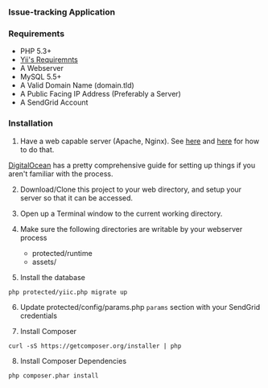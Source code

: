 ### Issue-tracking Application

### Requirements

- PHP 5.3+
- [Yii's Requiremnts](https://github.com/yiisoft/yii/blob/master/requirements/index.php)
- A Webserver
- MySQL 5.5+
- A Valid Domain Name (domain.tld)
- A Public Facing IP Address (Preferably a Server)
- A SendGrid Account

### Installation

1. Have a web capable server (Apache, Nginx). See [here](http://www.yiiframework.com/doc/guide/1.1/en/quickstart.installation) and [here](http://www.yiiframework.com/doc/guide/1.1/en/quickstart.apache-nginx-config) for how to do that.

[DigitalOcean](https://www.digitalocean.com/community/articles/how-to-install-and-setup-yii-php-framework) has a pretty comprehensive guide for setting up things if you aren't familiar with the process.

2. Download/Clone this project to your web directory, and setup your server so that it can be accessed.

3. Open up a Terminal window to the current working directory.

4. Make sure the following directories are writable by your webserver process

	- protected/runtime
	- assets/

5. Install the database

```
php protected/yiic.php migrate up
```

6. Update protected/config/params.php ```params``` section with your SendGrid credentials

7. Install Composer 

```
curl -sS https://getcomposer.org/installer | php
```

8. Install Composer Dependencies

```
php composer.phar install
```
